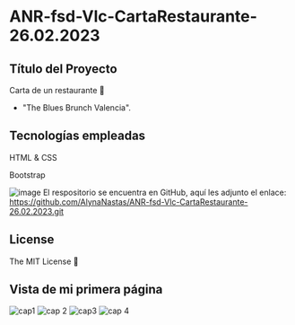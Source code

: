 # ANR-fsd-Vlc-CartaRestaurante-26.02.2023
## Título del Proyecto
Carta de un restaurante :fork_and_knife:
- "The Blues Brunch Valencia".

## Tecnologías empleadas

HTML & CSS

Bootstrap


![image](https://user-images.githubusercontent.com/121962750/215277229-ec3606fa-3246-421a-8ab1-d7972c77b238.png)
El respositorio se encuentra en GitHub, aquí les adjunto el enlace: https://github.com/AlynaNastas/ANR-fsd-Vlc-CartaRestaurante-26.02.2023.git

## License

The MIT License :page_facing_up:

## Vista de mi primera página


![cap1](https://user-images.githubusercontent.com/121962750/215278758-f1020c1d-9ae6-4568-919d-cfb0c2b700e8.png)
![cap 2](https://user-images.githubusercontent.com/121962750/215278762-3f8c3c3e-cfb1-4e4b-b545-2783a68b9b62.png)
![cap3](https://user-images.githubusercontent.com/121962750/215278764-84a8579b-4c44-46a3-b066-ee3ae86b9894.png)
![cap 4](https://user-images.githubusercontent.com/121962750/215278767-5155f855-b60b-4065-af4a-ad4bce091efe.png)
